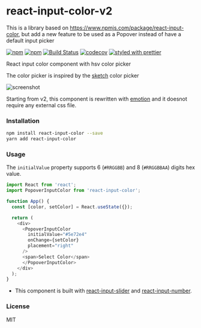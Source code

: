 # react-input-color-v2
This is a library based on https://www.npmjs.com/package/react-input-color, but add a new feature to be used as a Popover instead of have a default input picker


[![npm](https://img.shields.io/npm/v/react-input-color.svg)](https://www.npmjs.com/package/react-input-color)
[![npm](https://img.shields.io/npm/dm/react-input-color.svg)](https://www.npmjs.com/package/react-input-color)
[![Build Status](https://travis-ci.org/swiftcarrot/react-input-color.svg?branch=master)](https://travis-ci.org/swiftcarrot/react-input-color)
[![codecov](https://codecov.io/gh/swiftcarrot/react-input-color/branch/master/graph/badge.svg)](https://codecov.io/gh/swiftcarrot/react-input-color)
[![styled with prettier](https://img.shields.io/badge/styled_with-prettier-ff69b4.svg)](https://github.com/prettier/prettier)

React input color component with hsv color picker

The color picker is inspired by the [sketch](https://www.sketchapp.com/) color picker

![screenshot](https://raw.githubusercontent.com/swiftcarrot/react-input-color/master/screenshot.png)

Starting from v2, this component is rewritten with [emotion](https://emotion.sh/) and it doesnot require any external css file.

### Installation

```sh
npm install react-input-color --save
yarn add react-input-color
```

### Usage

The `initialValue` property supports 6 (`#RRGGBB`) and 8 (`#RRGGBBAA`) digits hex value.

```javascript
import React from 'react';
import PopoverInputColor from 'react-input-color';

function App() {
  const [color, setColor] = React.useState({});

  return (
    <div>
      <PopoverInputColor
        initialValue="#5e72e4"
        onChange={setColor}
        placement="right"
      />
      <span>Select Color</span>
      </PopoverInputColor>
    </div>
  );
}
```

- This component is built with [react-input-slider](https://github.com/swiftcarrot/react-input-slider) and [react-input-number](https://github.com/swiftcarrot/react-input-number).

### License

MIT
